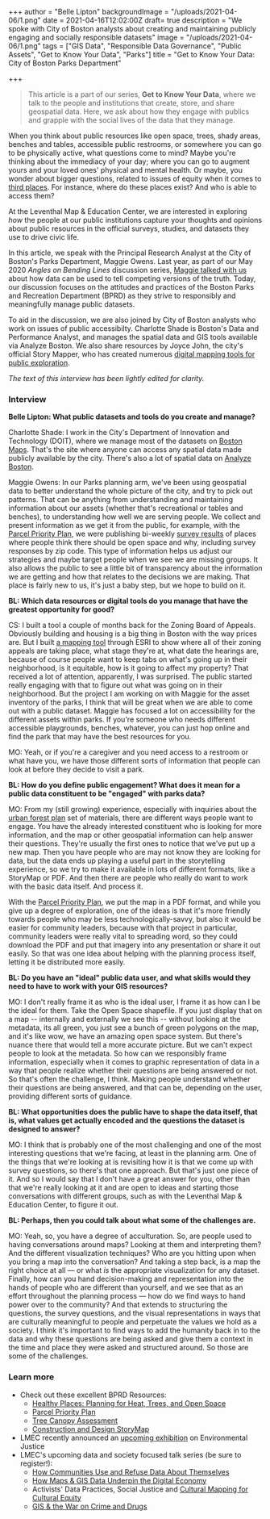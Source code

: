 +++
author = "Belle Lipton"
backgroundImage = "/uploads/2021-04-06/1.png"
date = 2021-04-16T12:02:00Z
draft= true
description = "We spoke with City of Boston analysts about creating and maintaining publicly engaging and socially responsible datasets"
image = "/uploads/2021-04-06/1.png"
tags = ["GIS Data", "Responsible Data Governance", "Public Assets", "Get to Know Your Data", "Parks"]
title = "Get to Know Your Data: City of Boston Parks Department"

+++
> This article is a part of our series, **Get to Know Your Data**, where we talk to the people and institutions that create, store, and share geospatial data. Here, we ask about how they engage with publics and grapple with the social lives of the data that they manage.


When you think about public resources like open space, trees, shady areas, benches and tables, accessible public restrooms, or somewhere you can go to be physically active, what questions come to mind? Maybe you're thinking about the immediacy of your day; where you can go to augment yours and your loved ones' physical and mental health. Or maybe, you wonder about bigger questions, related to issues of equity when it comes to [third places](https://en.wikipedia.org/wiki/Third_place). For instance, where do these places exist? And who is able to access them?

At the Leventhal Map & Education Center, we are interested in exploring *how* the people at our public institutions capture your thoughts and opinions about public resources in the official surveys, studies, and datasets they use to drive civic life. 

In this article, we speak with the Principal Research Analyst at the City of Boston's Parks Department, Maggie Owens. Last year, as part of our May 2020 *Angles on Bending Lines* discussion series, [Maggie talked with us](https://www.youtube.com/watch?v=gREz3nzHJhA) about how data can be used to tell competing versions of the truth. Today, our discussion focuses on the attitudes and practices of the Boston Parks and Recreation Department (BPRD) as they strive to responsibly and meaningfully manage public datasets.

To aid in the discussion, we are also joined by City of Boston analysts who work on issues of public accessibilty. Charlotte Shade is Boston's Data and Performance Analyst, and manages the spatial data and GIS tools available via Analyze Boston. We also share resources by Joyce John, the city's official Story Mapper, who has created numerous [digital mapping tools for public exploration](https://boston.maps.arcgis.com/apps/Shortlist/index.html?appid=93ab1191a7b34644a9733c1aa5926727). 

*The text of this interview has been lightly edited for clarity.*



### Interview

**Belle Lipton: What public datasets and tools do you create and manage?**

Charlotte Shade: I work in the City's Department of Innovation and Technology (DOIT), where we manage most of the datasets on [Boston Maps](https://boston.maps.arcgis.com/home/index.html). That's the site where anyone can access any spatial data made publicly available by the city. There's also a lot of spatial data on [Analyze Boston](https://data.boston.gov/group/geospatial). 


Maggie Owens: In our Parks planning arm, we've been using geospatial data to better understand the whole picture of the city, and try to pick out patterns. That can be anything from understanding and maintaining information about our assets (whether that's recreational or tables and benches), to understanding how well we are serving people. We collect and present information as we get it from the public, for example, with the [Parcel Priority Plan](https://storymaps.arcgis.com/stories/ad0ae13910bf44759019102454b67027), we were publishing bi-weekly [survey results](https://drive.google.com/drive/folders/1ierAOWEdrv_CmOL4KleCLVxvX50v1347) of places where people think there should be open space and why, including survey responses by zip code. This type of information helps us adjust our strategies and maybe target people when we see we are missing groups. It also allows the public to see a little bit of transparency about the information we are getting and how that relates to the decisions we are making. That place is fairly new to us, it's just a baby step, but we hope to build on it.

**BL: Which data resources or digital tools do you manage that have the greatest opportunity for good?**

CS: I built a tool a couple of months back for the Zoning Board of Appeals. Obviously building and housing is a big thing in Boston with the way prices are. But I built [a mapping tool](https://experience.arcgis.com/experience/c019ba9a25cb4f33bb6cdd2f69b543d4/page/page_0/) through ESRI to show where all of their zoning appeals are taking place, what stage they're at, what date the hearings are, because of course people want to keep tabs on what's going up in their neighborhood, is it equitable, how is it going to affect my property? That received a lot of attention, apparently, I was surprised. The public started really engaging with that to figure out what was going on in their neighborhood. But the project I am working on with Maggie for the asset inventory of the parks, I think that will be great when we are able to come out with a public dataset. Maggie has focused a lot on accessibility for the different assets within parks. If you're someone who needs different accessible playgrounds, benches, whatever, you can just hop online and find the park that may have the best resources for you.

MO: Yeah, or if you're a caregiver and you need access to a restroom or what have you, we have those different sorts of information that people can look at before they decide to visit a park. 



**BL: How do you define public engagement? What does it mean for a public data constituent to be "engaged" with parks data?**

MO: From my (still growing) experience, especially with inquiries about the [urban forest plan](https://www.boston.gov/sites/default/files/file/2020/09/Change-assessment_w_MJW-letter.pdf) set of materials, there are different ways people want to engage. You have the already interested constituent who is looking for more information, and the map or other geospatial information can help answer their questions. They're usually the first ones to notice that we've put up a new map. Then you have people who are may not know they are looking for data, but the data ends up playing a useful part in the storytelling experience, so we try to make it available in lots of different formats, like a StoryMap or PDF. And then there are people who really do want to work with the basic data itself. And process it. 

With the [Parcel Priority Plan](https://storymaps.arcgis.com/stories/ad0ae13910bf44759019102454b67027), we put the map in a PDF format, and while you give up a degree of exploration, one of the ideas is that it's more friendly towards people who may be less technologically-savvy, but also it would be easier for community leaders, because with that project in particular, community leaders were really vital to spreading word, so they could download the PDF and put that imagery into any presentation or share it out easily. So that was one idea about helping with the planning process itself, letting it be distributed more easily. 

**BL: Do you have an "ideal" public data user, and what skills would they need to have to work with your GIS resources?**

MO: I don't really frame it as who is the ideal user, I frame it as how can I be the ideal for them. Take the Open Space shapefile. If you just display that on a map -- internally and externally we see this -- without looking at the metadata, its all green, you just see a bunch of green polygons on the map, and it's like wow, we have an amazing open space system. But there's nuance there that would tell a more accurate picture. But we can't expect people to look at the metadata. So how can we responsibly frame information, especially when it comes to graphic representation of data in a way that people realize whether their questions are being answered or not. So that's often the challenge, I think. Making people understand whether their questions are being answered, and that can be, depending on the user, providing different sorts of guidance. 


**BL: What opportunities does the public have to shape the data itself, that is, what values get actually encoded and the questions the dataset is designed to answer?**

MO: I think that is probably one of the most challenging and one of the most interesting questions that we're facing, at least in the planning arm. One of the things that we're looking at is revisiting how it is that we come up with survey questions, so there's that one approach. But that's just one piece of it. And so I would say that I don't have a great answer for you, other than that we're really looking at it and are open to ideas and starting those conversations with different groups, such as with the Leventhal Map & Education Center, to figure it out. 

**BL: Perhaps, then you could  talk about what some of the challenges are.**

MO: Yeah, so, you have a degree of acculturation. So, are people used to having conversations around maps? Looking at them and interpreting them? And the different visualization techniques? Who are you hitting upon when you bring a map into the conversation? And taking a step back, is a map the right choice at all — or what *is* the appropriate visualization for any dataset. Finally, how can you hand decision-making and representation into the hands of people who are different than yourself, and we see that as an effort throughout the planning process — how do we find ways to hand power over to the community? And that extends to structuring the questions, the survey questions, and the visual representations in ways that are culturally meaningful to people and perpetuate the values we hold as a society. I think it's important to find ways to add the humanity back in to the data and why these questions are being asked and give them a context in the time and place they were asked and structured around. So those are some of the challenges.


### Learn more
- Check out these excellent BPRD Resources:
    - [Healthy Places: Planning for Heat, Trees, and Open Space](https://www.boston.gov/environment-and-energy/healthy-places-planning-heat-trees-and-open-space)
    - [Parcel Priority Plan](https://storymaps.arcgis.com/stories/ad0ae13910bf44759019102454b67027)
    - [Tree Canopy Assessment](https://www.boston.gov/sites/default/files/file/2020/09/Change-assessment_w_MJW-letter.pdf)
    - [Construction and Design StoryMap](https://www.arcgis.com/apps/Shortlist/index.html?appid=93ab1191a7b34644a9733c1aa5926727)
- LMEC recently announced an [upcoming exhibition](https://www.leventhalmap.org/articles/environmental-justice-exhibition-preview/)  on Environmental Justice
- LMEC's upcoming data and society focused talk series (be sure to register!):
    - [How Communities Use and Refuse Data About Themselves](https://www.leventhalmap.org/event/how-data-can-warp-our-world-may-12/) 
    - [How Maps & GIS Data Underpin the Digital Economy](https://www.leventhalmap.org/event/how-data-can-warp-our-world-may-19/) 
    - Activists' Data Practices, Social Justice and [Cultural Mapping for Cultural Equity](https://www.leventhalmap.org/event/how-data-can-warp-our-world-may-26/) 
    - [GIS & the War on Crime and Drugs](https://www.leventhalmap.org/event/how-data-can-warp-our-world-june-9/) 